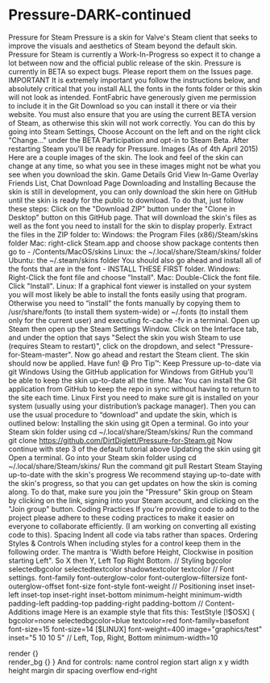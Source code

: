 # Pressure-DARK-continued

Pressure for Steam
Pressure is a skin for Valve's Steam client that seeks to improve the visuals and aesthetics of Steam beyond the default skin.
Pressure for Steam is currently a Work-In-Progress so expect it to change a lot between now and the official public release of the skin. Pressure is currently in BETA so expect bugs. Please report them on the Issues page.
IMPORTANT
It is extremely important you follow the instructions below, and absolutely critical that you install ALL the fonts in the fonts folder or this skin will not look as intended. FontFabric have generously given me permission to include it in the Git Download so you can install it there or via their website. You must also ensure that you are using the current BETA version of Steam, as otherwise this skin will not work correctly. You can do this by going into Steam Settings, Choose Account on the left and on the right click "Change..." under the BETA Participation and opt-in to Steam Beta. After restarting Steam you'll be ready for Pressure.
Images (As of 4th April 2015)
Here are a couple images of the skin. The look and feel of the skin can change at any time, so what you see in these images might not be what you see when you download the skin.
Game Details
Grid View
In-Game Overlay
Friends List, Chat
Download Page
Downloading and Installing
Because the skin is still in development, you can only download the skin here on GitHub until the skin is ready for the public to download. To do that, just follow these steps:
Click on the "Download ZIP" button under the "Clone in Desktop" button on this GitHub page. That will download the skin's files as well as the font you need to install for the skin to display properly.
Extract the files in the ZIP folder to: 
Windows: the Program Files (x86)/Steam/skins folder
Mac: right-click Steam.app and choose show package contents then go to - /Contents/MacOS/skins
Linux: the ~/.local/share/Steam/skins/ folder
Ubuntu: the ~/.steam/skins folder
You should also go ahead and install all of the fonts that are in the font - INSTALL THESE FIRST folder. 
Windows: Right-Click the font file and choose "Install".
Mac: Double-Click the font file. Click "Install".
Linux: If a graphical font viewer is installed on your system you will most likely be able to install the fonts easily using that program. Otherwise you need to “install” the fonts manually by copying them to /usr/share/fonts (to install them system-wide) or ~/.fonts (to install them only for the current user) and executing fc-cache -fv in a terminal.
Open up Steam then open up the Steam Settings Window. Click on the Interface tab, and under the option that says "Select the skin you wish Steam to use (requires Steam to restart)", click on the dropdown, and select "Pressure-for-Steam-master".
Now go ahead and restart the Steam client. The skin should now be applied. Have fun! 😄
Pro Tip™: Keep Pressure up-to-date via git
Windows
Using the GitHub application for Windows from GitHub you'll be able to keep the skin up-to-date all the time.
Mac
You can install the Git application from GitHub to keep the repo in sync without having to return to the site each time.
Linux
First you need to make sure git is installed on your system (usually using your distribution’s package manager). Then you can use the usual procedure to “download” and update the skin, which is outlined below:
Installing the skin using git 
Open a terminal.
Go into your Steam skin folder using cd ~/.local/share/Steam/skins/
Run the command git clone https://github.com/DirtDiglett/Pressure-for-Steam.git
Now continue with step 3 of the default tutorial above
Updating the skin using git 
Open a terminal.
Go into your Steam skin folder using cd ~/.local/share/Steam/skins/
Run the command git pull
Restart Steam
Staying up-to-date with the skin's progress
We recommend staying up-to-date with the skin's progress, so that you can get updates on how the skin is coming along. To do that, make sure you join the "Pressure" Skin group on Steam by clicking on the link, signing into your Steam account, and clicking on the "Join group" button.
Coding Practices
If you're providing code to add to the project please adhere to these coding practices to make it easier on everyone to collaborate efficiently. (I am working on converting all existing code to this). Spacing Indent all code via tabs rather than spaces. Ordering Styles & Controls When including styles for a control keep them in the following order. The mantra is 'Width before Height, Clockwise in position starting Left". So X then Y, Left Top Right Bottom.
// Styling
bgcolor
selectedbgcolor
selectedtextcolor
shadowtextcolor
textcolor
// Font settings.
font-family
font-outerglow-color
font-outerglow-filtersize
font-outerglow-offset
font-size
font-style
font-weight
// Positioning
inset
inset-left
inset-top
inset-right
inset-bottom
minimum-height
minimum-width
padding-left
padding-top
padding-right
padding-bottom
// Content-Additions
image
Here is an example style that fits this:
TestStyle [!$OSX] {
   bgcolor=none
   selectedbgcolor=blue
   textcolor=red
   font-family=basefont
   font-size=15
font-size=14 [$LINUX]
   font-weight=400
   image="graphics/test"
   inset="5 10 10 5" // Left, Top, Right, Bottom
   minimum-width=10
  
   render {}  
   render_bg {}
}
And for controls:
name
control
region
start
align
x
y
width
height
margin
dir
spacing
overflow
end-right
